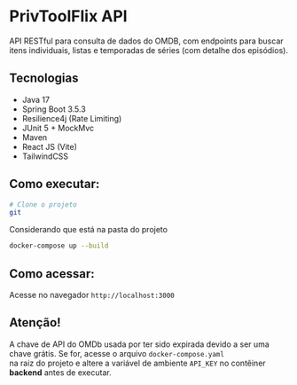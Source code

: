 # PrivToolFlix API

API RESTful para consulta de dados do OMDB, com endpoints para buscar itens individuais, listas e temporadas de séries (com detalhe dos episódios).

## Tecnologias
- Java 17
- Spring Boot 3.5.3
- Resilience4j (Rate Limiting)
- JUnit 5 + MockMvc
- Maven
- React JS (Vite)
- TailwindCSS

## Como executar:

```bash
# Clone o projeto
git

```

Considerando que está na pasta do projeto
```bash
docker-compose up --build

```

## Como acessar:

Acesse no navegador `http://localhost:3000`

## Atenção!

A chave de API do OMDb usada por ter sido expirada devido a ser uma chave grátis. Se for, acesse o arquivo `docker-compose.yaml` \
na raiz do projeto e altere a variável de ambiente `API_KEY` no contêiner **backend** antes de executar.

